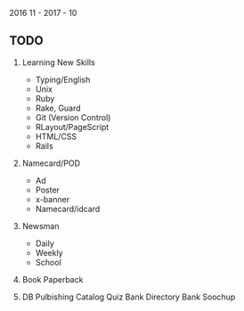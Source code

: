 2016 11 - 2017 - 10
## TODO

1. Learning New Skills
	- Typing/English
	- Unix
	- Ruby
	- Rake, Guard
	- Git (Version Control)
	- RLayout/PageScript
	- HTML/CSS
	- Rails


1. Namecard/POD
	- Ad
	- Poster
	- x-banner
	- Namecard/idcard
	
1. Newsman
	- Daily
	- Weekly
	- School 
	
1. Book
	Paperback
	
1. DB Pulbishing
	Catalog
	Quiz Bank
	Directory Bank
	Soochup


